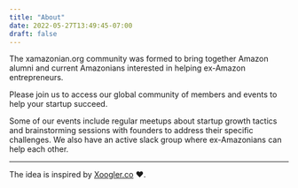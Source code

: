 ```yaml
---
title: "About"
date: 2022-05-27T13:49:45-07:00
draft: false
---
```


The xamazonian.org community was formed to bring together Amazon alumni and current Amazonians interested in helping ex-Amazon entrepreneurs.

Please join us to access our global community of members and events to help your startup succeed.

Some of our events include regular meetups about startup growth tactics and brainstorming sessions with founders to address their specific challenges. We also have an active slack group where ex-Amazonians can help each other.

---

The idea is inspired by [Xoogler.co](xoogler.co) ❤️.